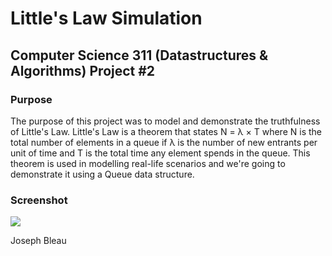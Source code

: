 <h1> Little's Law Simulation </h1>
<h2> Computer Science 311 (Datastructures & Algorithms) Project #2 </h2>
<h3>Purpose</h3>
<p> The purpose of this project was to model and demonstrate the truthfulness of Little's Law. Little's Law is a theorem that states N = &lambda; &times; T where N is the total number of elements in a queue if &lambda; is the number of new entrants per unit of time and T is the total time any element spends in the queue. This theorem is used in modelling real-life scenarios and we're going to demonstrate it using a Queue data structure.

<h3> Screenshot </h3>
<img src="http://www.josephbleau.com/littlelaw.png">
<p>Joseph Bleau